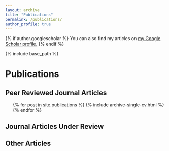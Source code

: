 ```yaml
---
layout: archive
title: "Publications"
permalink: /publications/
author_profile: true
---
```


{% if author.googlescholar %}
  You can also find my articles on <u><a href="{{author.googlescholar}}">my Google Scholar profile</a>.</u>
{% endif %}

{% include base_path %}

# Publications

## Peer Reviewed Journal Articles

 <ul>{% for post in site.publications %}
    {% include archive-single-cv.html %}
  {% endfor %}</ul>


## Journal Articles Under Review


## Other Articles

